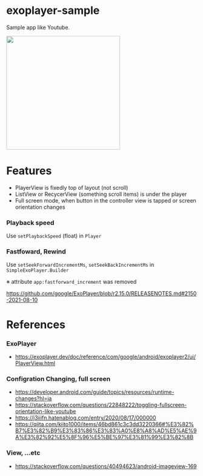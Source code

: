 # exoplayer-sample
Sample app like Youtube.

<image src="https://user-images.githubusercontent.com/69252773/136714424-b5f27b81-d1fe-4c02-ad25-209e3f3590f1.png" width="300x" />


# Features
- PlayerView is fixedly top of layout (not scroll)
- ListView or RecycerView (something scroll items) is under the player
- Full screen mode, when button in the controller view is tapped or screen orientation changes

### Playback speed
Use `setPlaybackSpeed` (float) in `Player`

### Fastfoward, Rewind
Use `setSeekForwardIncrementMs`, `setSeekBackIncrementMs` in `SimpleExoPlayer.Builder`

※ attribute `app:fastforward_increment` was removed

https://github.com/google/ExoPlayer/blob/r2.15.0/RELEASENOTES.md#2150-2021-08-10


# References
### ExoPlayer
- https://exoplayer.dev/doc/reference/com/google/android/exoplayer2/ui/PlayerView.html

### Configration Changing, full screen
- https://developer.android.com/guide/topics/resources/runtime-changes?hl=ja
- https://stackoverflow.com/questions/22848222/toggling-fullscreen-orientation-like-youtube
- https://j3iiifn.hatenablog.com/entry/2020/08/17/000000
- https://qiita.com/kiito1000/items/46bd861c3c3dd3220366#%E3%82%B7%E3%82%B9%E3%83%86%E3%83%A0%E8%A8%AD%E5%AE%9A%E3%82%92%E5%8F%96%E5%BE%97%E3%81%99%E3%82%8B

### View, ...etc
- https://stackoverflow.com/questions/40494623/android-imageview-169
